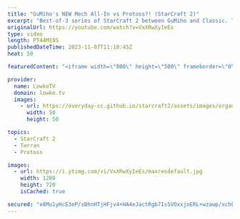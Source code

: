 ```yaml
---
title: "GuMiho's NEW Mech All-In vs Protoss?! (StarCraft 2)"
excerpt: "Best-of-3 series of StarCraft 2 between GuMiho and Classic. This series is one of the two semi-finals of the GSL Code S, season 3 of 2023. In these games both players clearly have build orders prepared for the opponent, as GuMiho decides to do the same new Mech all-in twice in a row. Support my work:"
originalUrl: https://youtube.com/watch?v=VxXRwXyIeEs
type: video
length: PT44M19S
publishedDateTime: 2023-11-07T11:10:45Z
heat: 50

featuredContent: "<iframe width=\"800\" height=\"500\" frameborder=\"0\" src=\"https://www.youtube.com/embed/VxXRwXyIeEs\" allow=\"accelerometer; autoplay; encrypted-media; gyroscope; picture-in-picture\" allowfullscreen></iframe>"

provider:
  name: LowkoTV
  domain: lowko.tv
  images:
    - url: https://everyday-cc.github.io/starcraft2/assets/images/organizations/lowko.tv-50x50.jpg
      width: 50
      height: 50

topics:
  - StarCraft 2
  - Terran
  - Protoss

images:
  - url: https://i.ytimg.com/vi/VxXRwXyIeEs/maxresdefault.jpg
    width: 1280
    height: 720
    isCached: true

secured: "e8Mu1yHcE3eP/sBhnHTjHFjv4+HA4eJactRgb7IsSVOxxjnERL+wzawp/xchL6nIMMvF2sUR5cToWbOpISBJtCNCj+qkhqaT+Voy6GKE+8or26TVdFAtb3copt4FkSMPxGgCh9mXvz9e5zIvtg3DidYL3mTmnojjXS+GYWz1UM9uMrfdF15kbC/PqxJotolRG2tAwmkB+yt/kEMet5OutGLq3Sxhg1Pl/+gVkU74ie29J75x9NROd7nnyA+KMGjseP2a0zskiv8spR1SL5HE+TlAIFPYac3ITnWj/vnC+k0E6mAsOL39UhT0XU3yDJDrP3PHSaTcfGVSUoIpJdse0LHrTPI+APW8xDA5H6S+ZxmU0SRiqzIBonDFzgCb5eaVF0yS1crHlH8xuIjwwXsI1QqWOOkt9eq2XqIldbXTnbE=;yon6x6SFvjfC4sYfYI+qRQ=="
---
```


